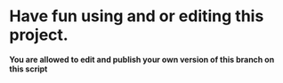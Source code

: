 # Have fun using and or editing this project. 
**You are allowed to edit and publish your own version of this branch on this script**

